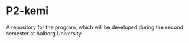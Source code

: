 # P2-kemi
A repository for the program, which will be developed during the second semester at Aalborg University.
